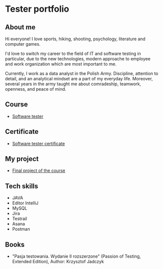 
# Tester portfolio
## About me
Hi everyone!
I love sports, hiking, shooting, psychology, literature and computer games.

I'd love to switch my career to the field of IT and software testing in particular, due to the new technologies, modern approache to employee and work organization which are most important to me.

Currently, I work as a data analyst in the Polish Army. Discipline, attention to detail, and an analytical mindset are a part of my everyday life. Moreover, several years in the army taught me about comradeship, teamwork, openness, and peace of mind.

## Course
* [Software tester]([https://app.diplomasafe.com/pl-PL/diploma/d2c117cfbe000ae9acd285f66facbb8f88a028a2c](https://sdacademy.pl/kursy/software-tester/?utm_source=google&utm_medium=cpc&utm_campaign=&utm_term=&utm_content=&gclid=CjwKCAjw04yjBhApEiwAJcvNoc02M42VYPV5dTDnMbHwSDwsW0Fg2Q_RrSIwfvhto_aRSTKbrsKm-RoC-eQQAvD_BwE) )
## Certificate
* [Software tester certificate](https://app.diplomasafe.com/pl-PL/diploma/d2c117cfbe000ae9acd285f66facbb8f88a028a2c)
## My project
* [Final project of the course](https://drive.google.com/drive/folders/1dTiTV9ygcqcIoNHNnf4E6U37BZovRXAv?usp=sharing)
## Tech skills 
* JAVA
* Editor IntelliJ
* MySQL
* Jira
* Testrail
* Asana
* Postman
 
## Books
* "Pasja testowania. Wydanie II rozszerzone" (Passion of Testing, Extended Edition), Author: Krzysztof Jadczyk 

